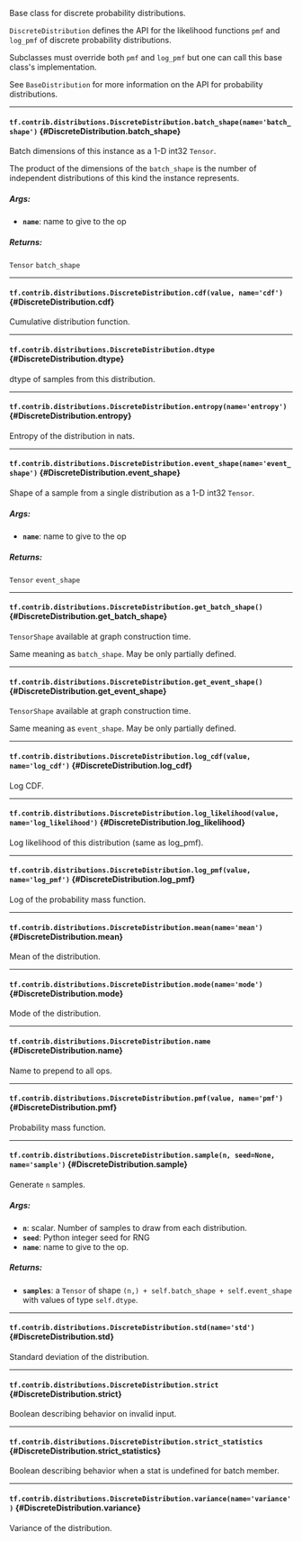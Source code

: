 Base class for discrete probability distributions.

`DiscreteDistribution` defines the API for the likelihood functions `pmf` and
`log_pmf` of discrete probability distributions.

Subclasses must override both `pmf` and `log_pmf` but one can call this base
class's implementation.

See `BaseDistribution` for more information on the API for probability
distributions.
- - -

#### `tf.contrib.distributions.DiscreteDistribution.batch_shape(name='batch_shape')` {#DiscreteDistribution.batch_shape}

Batch dimensions of this instance as a 1-D int32 `Tensor`.

The product of the dimensions of the `batch_shape` is the number of
independent distributions of this kind the instance represents.

##### Args:


*  <b>`name`</b>: name to give to the op

##### Returns:

  `Tensor` `batch_shape`


- - -

#### `tf.contrib.distributions.DiscreteDistribution.cdf(value, name='cdf')` {#DiscreteDistribution.cdf}

Cumulative distribution function.


- - -

#### `tf.contrib.distributions.DiscreteDistribution.dtype` {#DiscreteDistribution.dtype}

dtype of samples from this distribution.


- - -

#### `tf.contrib.distributions.DiscreteDistribution.entropy(name='entropy')` {#DiscreteDistribution.entropy}

Entropy of the distribution in nats.


- - -

#### `tf.contrib.distributions.DiscreteDistribution.event_shape(name='event_shape')` {#DiscreteDistribution.event_shape}

Shape of a sample from a single distribution as a 1-D int32 `Tensor`.

##### Args:


*  <b>`name`</b>: name to give to the op

##### Returns:

  `Tensor` `event_shape`


- - -

#### `tf.contrib.distributions.DiscreteDistribution.get_batch_shape()` {#DiscreteDistribution.get_batch_shape}

`TensorShape` available at graph construction time.

Same meaning as `batch_shape`. May be only partially defined.


- - -

#### `tf.contrib.distributions.DiscreteDistribution.get_event_shape()` {#DiscreteDistribution.get_event_shape}

`TensorShape` available at graph construction time.

Same meaning as `event_shape`. May be only partially defined.


- - -

#### `tf.contrib.distributions.DiscreteDistribution.log_cdf(value, name='log_cdf')` {#DiscreteDistribution.log_cdf}

Log CDF.


- - -

#### `tf.contrib.distributions.DiscreteDistribution.log_likelihood(value, name='log_likelihood')` {#DiscreteDistribution.log_likelihood}

Log likelihood of this distribution (same as log_pmf).


- - -

#### `tf.contrib.distributions.DiscreteDistribution.log_pmf(value, name='log_pmf')` {#DiscreteDistribution.log_pmf}

Log of the probability mass function.


- - -

#### `tf.contrib.distributions.DiscreteDistribution.mean(name='mean')` {#DiscreteDistribution.mean}

Mean of the distribution.


- - -

#### `tf.contrib.distributions.DiscreteDistribution.mode(name='mode')` {#DiscreteDistribution.mode}

Mode of the distribution.


- - -

#### `tf.contrib.distributions.DiscreteDistribution.name` {#DiscreteDistribution.name}

Name to prepend to all ops.


- - -

#### `tf.contrib.distributions.DiscreteDistribution.pmf(value, name='pmf')` {#DiscreteDistribution.pmf}

Probability mass function.


- - -

#### `tf.contrib.distributions.DiscreteDistribution.sample(n, seed=None, name='sample')` {#DiscreteDistribution.sample}

Generate `n` samples.

##### Args:


*  <b>`n`</b>: scalar. Number of samples to draw from each distribution.
*  <b>`seed`</b>: Python integer seed for RNG
*  <b>`name`</b>: name to give to the op.

##### Returns:


*  <b>`samples`</b>: a `Tensor` of shape `(n,) + self.batch_shape + self.event_shape`
      with values of type `self.dtype`.


- - -

#### `tf.contrib.distributions.DiscreteDistribution.std(name='std')` {#DiscreteDistribution.std}

Standard deviation of the distribution.


- - -

#### `tf.contrib.distributions.DiscreteDistribution.strict` {#DiscreteDistribution.strict}

Boolean describing behavior on invalid input.


- - -

#### `tf.contrib.distributions.DiscreteDistribution.strict_statistics` {#DiscreteDistribution.strict_statistics}

Boolean describing behavior when a stat is undefined for batch member.


- - -

#### `tf.contrib.distributions.DiscreteDistribution.variance(name='variance')` {#DiscreteDistribution.variance}

Variance of the distribution.


